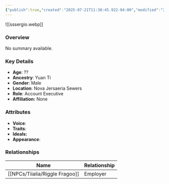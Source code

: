 ```yaml
---
{"publish":true,"created":"2025-07-21T11:30:45.922-04:00","modified":"2025-07-25T11:40:21.232-04:00","published":"2025-07-25T11:40:21.232-04:00","cssclasses":"","Age":"??","Ancestry":"Yuan Ti","Gender":"Male","Location":["Nova Jersaeria Sewers"],"Role":["Account Executive"],"Affiliation":["None"],"Appearances":["[[-The High Rollers Campaign-]]"]}
---
```



![[sssergio.webp]]

### Overview
No summary available.

### Key Details
- **Age**: ??
- **Ancestry**: Yuan Ti
- **Gender**: Male
- **Location**: Nova Jersaeria Sewers
- **Role**: Account Executive
- **Affiliation:** None

### Attributes
- **Voice**: 
- **Traits**: 
- **Ideals:** 
- **Appearance**:

### Relationships

| Name              | Relationship |
| ----------------- | ------------ |
| [[NPCs/Tiialia/Riggle Fragoo]] | Employer     |

